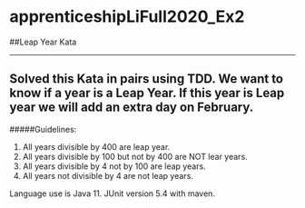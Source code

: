 # apprenticeshipLiFull2020_Ex2
##Leap Year Kata

---
Solved this Kata in pairs using TDD.
We want to know if a year is a Leap Year. If this year is Leap year we will add an extra day on February. 
--
#####Guidelines:
1. All years divisible by 400 are leap year.
2. All years divisible by 100 but not by 400 are NOT lear years.
3. All years divisible by 4 not by 100 are leap years.
4. All years not divisible by 4 are not leap years.

Language use is Java 11. 
JUnit  version 5.4 with maven.

